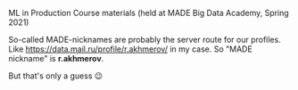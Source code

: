 ML in Production Course materials (held at MADE Big Data Academy, Spring 2021)

So-called MADE-nicknames are probably the server route for our profiles. Like https://data.mail.ru/profile/r.akhmerov/ in my case.
So "MADE nickname" is **r.akhmerov**.

But that's only a guess 😉